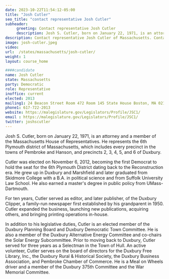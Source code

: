 ```yaml
---
date: 2023-10-22T11:54:12-05:00
title: "Josh Cutler"
seo_title: "contact representative Josh Cutler"
subheader:
     greeting: Contact representative Josh Cutler
     description: Josh S. Cutler, born on January 22, 1971, is an attorney and a member of the Massachusetts House of Representatives. He represents the 6th Plymouth district of Massachusetts.
description: Contact representative Josh Cutler of Massachusetts. Contact information for Josh Cutler includes email address, phone number, and mailing address.
image: josh-cutler.jpeg
video:
url:  /states/massachusetts/josh-cutler/
weight: 1
layout: course_home

####candidate
name: Josh Cutler
state: Massachusetts
party: Democratic
role: Representative
inoffice: current
elected: 2013
mailing1: 24 Beacon Street Room 472 Room 145 State House Boston, MA 02133
phone1: 617-722-2013
website: https://malegislature.gov/Legislators/Profile/JSC1/
email : https://malegislature.gov/Legislators/Profile/JSC1/
twitter: joshscutler
---
```


Josh S. Cutler, born on January 22, 1971, is an attorney and a member of the Massachusetts House of Representatives. He represents the 6th Plymouth district of Massachusetts, which includes every precinct in the towns of Pembroke and Hanson, and precincts 2, 3, 4, 5, and 6 of Duxbury.

Cutler was elected on November 6, 2012, becoming the first Democrat to hold the seat for the 6th Plymouth District dating back to the Reconstruction era. He grew up in Duxbury and Marshfield and later graduated from Skidmore College with a B.A. in political science and from Suffolk University Law School. He also earned a master's degree in public policy from UMass-Dartmouth.

For ten years, Cutler served as editor, and later publisher, of the Duxbury Clipper, a family-run newspaper first established by his grandparent in 1950. Cutler expanded the business, launching new publications, acquiring others, and bringing printing operations in-house.

In addition to his legislative duties, Cutler is an elected member of the Duxbury Planning Board and Duxbury Democratic Town Committee. He is also a member of the Duxbury Alternative Energy Committee and co-chairs the Solar Energy Subcommittee. Prior to moving back to Duxbury, Cutler served for three years as a Selectman in the Town of Hull. An active volunteer, Cutler serves on the board of directors for the Duxbury Free Library, Inc., the Duxbury Rural & Historical Society, the Duxbury Business Association, and Pembroke Chamber of Commerce. He is a Meal on Wheels driver and a member of the Duxbury 375th Committee and the War Memorial Committee.
